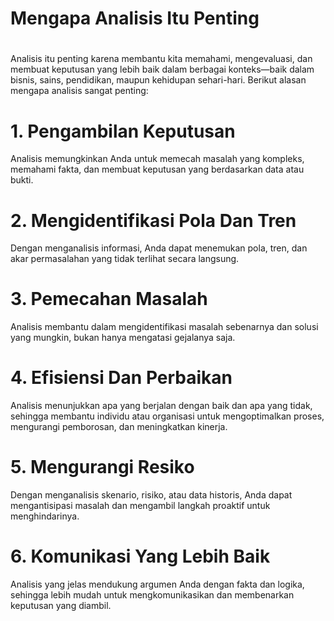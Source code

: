 # Mengapa Analisis Itu Penting
#

Analisis itu penting karena membantu kita memahami, mengevaluasi, dan membuat keputusan yang lebih baik dalam berbagai konteks—baik dalam bisnis, sains, pendidikan, maupun kehidupan sehari-hari. Berikut alasan mengapa analisis sangat penting:

# 1. Pengambilan Keputusan
Analisis memungkinkan Anda untuk memecah masalah yang kompleks, memahami fakta, dan membuat keputusan yang berdasarkan data atau bukti.
# 2. Mengidentifikasi Pola Dan Tren
Dengan menganalisis informasi, Anda dapat menemukan pola, tren, dan akar permasalahan yang tidak terlihat secara langsung.
# 3. Pemecahan Masalah
Analisis membantu dalam mengidentifikasi masalah sebenarnya dan solusi yang mungkin, bukan hanya mengatasi gejalanya saja.
# 4. Efisiensi Dan Perbaikan
Analisis menunjukkan apa yang berjalan dengan baik dan apa yang tidak, sehingga membantu individu atau organisasi untuk mengoptimalkan proses, mengurangi pemborosan, dan meningkatkan kinerja.
# 5. Mengurangi Resiko
Dengan menganalisis skenario, risiko, atau data historis, Anda dapat mengantisipasi masalah dan mengambil langkah proaktif untuk menghindarinya.
# 6. Komunikasi Yang Lebih Baik
Analisis yang jelas mendukung argumen Anda dengan fakta dan logika, sehingga lebih mudah untuk mengkomunikasikan dan membenarkan keputusan yang diambil.